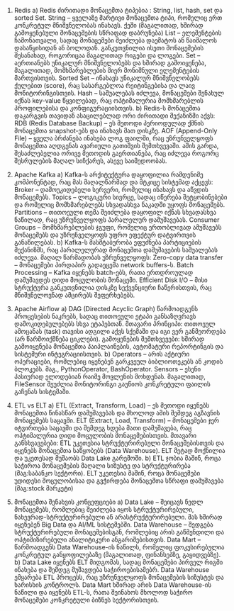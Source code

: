 1. Redis
a) Redis ძირითადი მონაცემთა ტიპებია : String, list, hash, set და sorted Set.
String – ყველაზე მარტივი მონაცემთა ტიპი, რომელიც ერთ კონკრეტულ მნიშვნელობას ინახავს. ქეში (მაგალითად, ხშირად გამოყენებული მონაცემების სწრაფად დაბრუნება)
List – ელემენტების ჩამონათვალი, სადაც მონაცემები შეიძლება დაემატოს ან წაიშალოს დასაწყისიდან ან ბოლოდან.
განკუთვნილია ისეთი მონაცემების შესანახად, როგორიცაა მაგალითად რიგები და ლოგები.
Set – აერთიანებს უნიკალურ მნიშვნელობებს და ხშირად გამოიყენება, მაგალითად, მომხმარებლების მიერ მონიშნული ელემენტების მართვისთვის.
Sorted Set – ინახავს უნიკალურ მნიშვნელობებს ქულებით (score), რაც სასარგებლოა რეიტინგებისა და ლაივ მონიტორინგისთვის.
Hash – საშუალებას იძლევა, მონაცემები შენახულ იქნას key-value წყვილებად, რაც ოპტიმალურია მომხმარებლის პროფილებისა და კონფიგურაციისთვის.
b) Redis-ს მონაცემთა დაკარგვის თავიდან ასაცილებლად ორი ძირითადი მექანიზმი აქვს:
RDB (Redis Database Backup) – ეს მეთოდი პერიოდულად ქმნის მონაცემთა snapshot-ებს და ინახავს მათ დისკზე.
AOF (Append-Only File) – ყველა ბრძანება ინახება ლოგ ფაილში, რაც უზრუნველყოფს მონაცემთა აღდგენას ავარიული გათიშვის შემთხვევაში.
ამის გარდა, შესაძლებელია ორივე მეთოდის გაერთიანება, რაც იძლევა როგორც შესრულების მაღალ სიჩქარეს, ასევე საიმედოობას.

3. Apache Kafka
a) Kafka-ს არქიტექტურა დაყოფილია რამდენიმე კომპონენტად, რაც მას მაღალწარმად და მტკიცე სისტემად აქცევს:
Broker – დამოუკიდებელი სერვერი, რომელიც ინახავს და აწვდის მონაცემებს.
Topics – ლოგიკური სივრცე, სადაც იწერება შეტყობინებები და რომელიც მომხმარებლებს სხვადასხვა ნაკადში უყოფს მონაცემებს.
Partitions – თითოეული თემა შეიძლება დაყოფილ იქნას სხვადასხვა ნაწილად, რაც უზრუნველყოფს პარალელურ დამუშავებას.
Consumer Groups – მომხმარებლების ჯგუფი, რომელიც ერთობლივად ამუშავებს მონაცემებს და უზრუნველყოფს უფრო ეფექტურ დატვირთვის განაწილებას.
b) Kafka-ს მასშტაბურობა ეფუძნება პარტიციების მექანიზმს, რაც პარალელურად მონაცემთა დამუშავების საშუალებას იძლევა. მაღალ წარმადობას უზრუნველყოფს:
Zero-copy data transfer – მონაცემები პირდაპირ გადაეცემა network buffers-ს.
Batch Processing – Kafka იყენებს batch-ებს, რათა ერთდროულად დამუშავდეს დიდი მოცულობის მონაცემი.
Efficient Disk I/O – მისი სტრუქტურა განკუთვნილია დისკზე სექვენციური ჩაწერისთვის, რაც მნიშვნელოვნად ამცირებს შეფერხებებს.

4. Apache Airflow
a) DAG (Directed Acyclic Graph) წარმოადგენს პროცესების ნაკრებს, სადაც თითოეული ეტაპი განსაზღვრავს დამოკიდებულებებს სხვა ეტაპებთან.
მთავარი პრინციპი: თითოეულ ამოცანას (task) თავისი ადგილი აქვს სქემაში და იგი ვერ განმეორდება (არ წარმოიქმნება ციკლები).
გამოყენების შემთხვევები: ხშირად გამოიყენება მონაცემთა პაიპლაინების, ავტომატური რეპორტინგის და სისტემური ინტეგრაციისთვის.
b) Operators – არის აქტიური ოპერაციები, რომლებიც იყენებენ გარკვეულ ბიბლიოთეკებს ან კოდის ბლოკებს. მაგ., PythonOperator, BashOperator.
Sensors – ესენი პასიურად ელოდებიან რაიმე მოვლენის მოხდენას. მაგალითად, FileSensor შეუძლია მონიტორინგი გაუწიოს კონკრეტული ფაილის გაჩენას სისტემაში.

4. ETL vs ELT
a) ETL (Extract, Transform, Load) – ეს მეთოდი იყენებს მონაცემთა წინასწარ დამუშავებას და მხოლოდ ამის შემდეგ აგზავნის მონაცემებს საცავში.
   ELT (Extract, Load, Transform) – მონაცემები ჯერ იტვირთება საცავში და შემდეგ ხდება მათი დამუშავება, რაც ოპტიმალურია დიდი მოცულობის მონაცემებისთვის.
მთავარი განსხვავებები:
ETL უკეთესია სტრუქტურირებული მონაცემებისთვის და იყენებს მონაცემთა საწყობებს (Data Warehouse).
ELT მეტად მოქნილია და უკეთესად მუშაობს Data Lake გარემოში.
b) ETL ჯობია მაშინ, როცა საჭიროა მონაცემების მაღალი სიზუსტე და სტრუქტურირება (მაგ:საბანკო სექტორი).
   ELT უკეთესია მაშინ, როცა მონაცემები უდიდესი მოცულობისაა და გვჭირდება მონაცემთა სწრაფი დამუშავება (მაგ:stock მარკეტი)
   
5. მონაცემთა შენახვის კონცეფციები
a) Data Lake – შეიცავს ნედლ მონაცემებს, რომლებიც შეიძლება იყოს სტრუქტურირებული, ნახევრად-სტრუქტურირებული ან არასტრუქტურირებული. მას ხშირად იყენებენ Big Data და AI/ML სისტემებში.
   Data Warehouse – შედგება სტრუქტურირებული მონაცემებისგან, რომლებიც არის გაწმენდილი და ოპტიმიზირებული ანალიტიკური ანგარიშებისთვის.
   Data Mart – წარმოადგენს Data Warehouse-ის ნაწილს, რომელიც ფოკუსირებულია კონკრეტულ განყოფილებაზე (მაგალითად, ფინანსებზე, გაყიდვებზე).
b) Data Lake იყენებს ELT მიდგომას, სადაც მონაცემები პირველ რიგში ინახება და შემდეგ მუშავდება საჭიროებისამებრ.
   Data Warehouse ემყარება ETL პროცესს, რაც უზრუნველყოფს მონაცემების სიზუსტეს და ხარისხის კონტროლს.
   Data Mart ხშირად არის Data Warehouse-ის ნაწილი და იყენებს ETL-ს, რათა შეინახოს მხოლოდ საჭირო მონაცემები კონკრეტული ბიზნეს სექტორისთვის.
